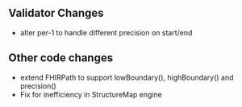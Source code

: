 ## Validator Changes

* alter per-1 to handle different precision on start/end

## Other code changes

* extend FHIRPath to support lowBoundary(), highBoundary() and precision()
* Fix for inefficiency in StructureMap engine
